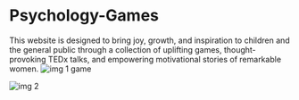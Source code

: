 # Psychology-Games
This website is designed to bring joy, growth, and inspiration to children and the general public through a collection of uplifting games, thought-provoking TEDx talks, and empowering motivational stories of remarkable women.
![img 1 game](https://github.com/Kalyani1224/Psychology-Games/assets/104186615/4d02bc36-e601-442a-b5ef-e5b1031d1bdf)

![img 2 ](https://github.com/Kalyani1224/Psychology-Games/assets/104186615/da050314-845b-4a58-82d9-6cd8d50bfce8)
